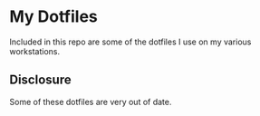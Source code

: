 # My Dotfiles

Included in this repo are some of the dotfiles I use on my various workstations.

## Disclosure

Some of these dotfiles are very out of date. 
